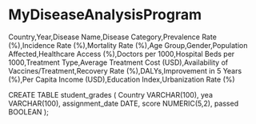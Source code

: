 # MyDiseaseAnalysisProgram



Country,Year,Disease Name,Disease Category,Prevalence Rate (%),Incidence Rate (%),Mortality Rate (%),Age Group,Gender,Population Affected,Healthcare Access (%),Doctors per 1000,Hospital Beds per 1000,Treatment Type,Average Treatment Cost (USD),Availability of Vaccines/Treatment,Recovery Rate (%),DALYs,Improvement in 5 Years (%),Per Capita Income (USD),Education Index,Urbanization Rate (%)


CREATE TABLE student_grades (
    Country VARCHAR(100),
    yea VARCHAR(100),
    assignment_date DATE,
    score NUMERIC(5,2),
    passed BOOLEAN
);